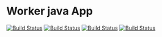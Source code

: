 # Worker java App

[![Build Status](http://35.243.217.161:8080/buildStatus/icon?job=instavote%2Fworker-build)](http://35.243.217.161:8080/job/instavote/job/worker-build&subject=Build&color=blue)
[![Build Status](http://35.243.217.161:8080/buildStatus/icon?job=instavote%2Fworker-test&subject=UnitTest&color=pink)](http://35.243.217.161:8080/job/instavote/job/worker-test/)
[![Build Status](http://35.243.217.161:8080/buildStatus/icon?job=instavote%2Fworker-test)](http://35.243.217.161:8080/job/instavote/job/worker-test/)
[![Build Status](http://35.243.217.161:8080/buildStatus/icon?job=instavote%2Fworker-package)](http://35.243.217.161:8080/job/instavote/job/worker-package/)
